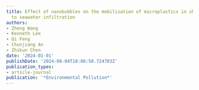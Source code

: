 ```yaml
---
title: Effect of nanobubbles on the mobilization of microplastics in shorelines subject
  to seawater infiltration
authors:
- Zheng Wang
- Kenneth Lee
- Qi Feng
- Chunjiang An
- Zhikun Chen
date: '2024-01-01'
publishDate: '2024-08-04T18:06:50.724783Z'
publication_types:
- article-journal
publication: '*Environmental Pollution*'
---
```


